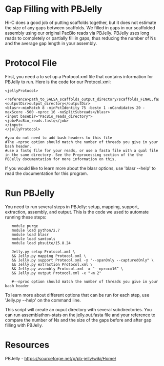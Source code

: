 # Gap Filling with PBJelly
Hi-C does a good job of putting scaffolds together, but it does not estimate the size of any gaps between scaffolds. We filled in gaps in our scaffolded assembly using our original PacBio reads via PBJelly. PBJelly uses long reads to completely or partially fill in gaps, thus reducing the number of Ns and the average gap length in your assembly.

# Protocol File

First, you need a to set up a Protocol.xml file that contains information for PBJelly to run. Here is the code for our Protocol.xml:
   
    <jellyProtocol> 
              
    <reference>path_to_SALSA_scaffolds_output_directory/scaffolds_FINAL.fasta</reference>
    <outputDir>output_directory</outputDir>
    <blasr>-minMatch 8 -minPctIdentity 75 -bestn 1 -nCandidates 20 -maxScore -500 -nproc 16 -noSplitSubreads</blasr>
    <input baseDir="PacBio_reads_directory">
    <job>PacBio_reads.fastq</job>
    </input>
    </jellyProtocol>
    
    #you do not need to add bash headers to this file
    #The -nproc option should match the number of threads you give in your bash header. 
    #use a fastq file for your reads, or use a fasta file with a qual file in the same directory. See the Preprocessing section of the the PBJelly documentation for more information on this.
   
   If you would like to learn more about the blasr options, use 'blasr --help' to read the documentation for this program.
   
 # Run PBJelly
 
 You need to run several steps in PBJelly: setup, mapping, support, extraction, assembly, and output. This is the code we used to automate running these steps:
       
       module purge 
       module load python/2.7
       module load blasr
       module load samtools
       module load pbsuite/15.8.24 

       Jelly.py setup Protocol.xml \
       && Jelly.py mapping Protocol.xml \
       && Jelly.py support Protocol.xml -x "--spanOnly --capturedOnly" \
       && Jelly.py extraction Protocol.xml \
       && Jelly.py assembly Protocol.xml -x “--nproc=16” \
       && Jelly.py output Protocol.xml -x "-m 2" 
       
       #--nproc option should match the number of threads you give in your bash header
    
   To learn more about different options that can be run for each step, use 'Jelly.py <step> --help' on the command line.
  
   This script will create an ouput directory with several subdirectories. You can run assemblathon-stats on the jelly.out.fasta file and your reference to compare the number of Ns and the size of the gaps before and after gap filling with PBJelly.


# Resources
PBJelly - https://sourceforge.net/p/pb-jelly/wiki/Home/
